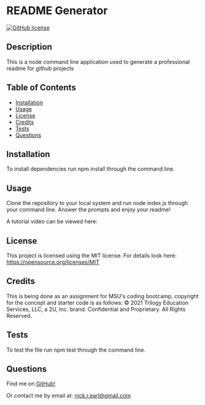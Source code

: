 # README Generator
  [![GitHub license](https://img.shields.io/badge/License-MIT-yellow.svg)](https://opensource.org/licenses/MIT)

  ## Description
  This is a node command line application used to generate a professional readme for github projects

  ## Table of Contents
  - [Installation](#installation)
  - [Usage](#usage)
  - [License](#license)
  - [Credits](#credits)
  - [Tests](#tests)
  - [Questions](#questions)


  ## Installation
  To install dependencies run npm install through the command line.

  ## Usage
  Clone the repository to your local system and run node index.js through your command line. Answer the prompts and enjoy your readme!
  
  A tutorial video can be viewed here: 

  ## License
  This project is licensed using the MIT license. For details look here: https://opensource.org/licenses/MIT

  ## Credits
  This is being done as an assignment for MSU's coding bootcamp, copyright for the concept and starter code is as follows: © 2021 Trilogy Education Services, LLC, a 2U, Inc. brand. Confidential and Proprietary. All Rights Reserved.

  ## Tests
  To test the file run npm test through the command line.

  ## Questions
  Find me on [GitHub!](https://github.com/nickrearl)

  Or contact me by email at: nick.r.earl@gmail.com

